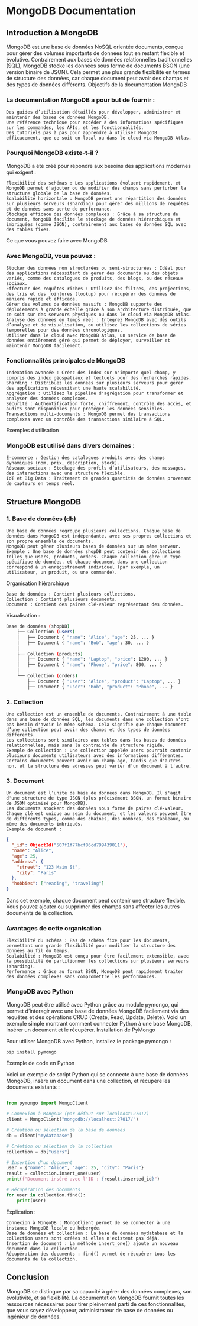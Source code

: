 # MongoDB Documentation
## Introduction à MongoDB

MongoDB est une base de données NoSQL orientée documents, conçue pour gérer des volumes importants de données tout en restant flexible et évolutive. Contrairement aux bases de données relationnelles traditionnelles (SQL), MongoDB stocke les données sous forme de documents BSON (une version binaire de JSON). Cela permet une plus grande flexibilité en termes de structure des données, car chaque document peut avoir des champs et des types de données différents.
Objectifs de la documentation MongoDB

### La documentation MongoDB a pour but de fournir :

    Des guides d’utilisation détaillés pour développer, administrer et maintenir des bases de données MongoDB.
    Une référence technique pour accéder à des informations spécifiques sur les commandes, les APIs, et les fonctionnalités.
    Des tutoriels pas à pas pour apprendre à utiliser MongoDB efficacement, que ce soit en local ou dans le cloud via MongoDB Atlas.

### Pourquoi MongoDB existe-t-il ?

MongoDB a été créé pour répondre aux besoins des applications modernes qui exigent :

    Flexibilité des schémas : Les applications évoluent rapidement, et MongoDB permet d'ajouter ou de modifier des champs sans perturber la structure globale de la base de données.
    Scalabilité horizontale : MongoDB permet une répartition des données sur plusieurs serveurs (sharding) pour gérer des millions de requêtes et de données sans perte de performance.
    Stockage efficace des données complexes : Grâce à sa structure de document, MongoDB facilite le stockage de données hiérarchiques et imbriquées (comme JSON), contrairement aux bases de données SQL avec des tables fixes.

Ce que vous pouvez faire avec MongoDB

### Avec MongoDB, vous pouvez :

    Stocker des données non structurées ou semi-structurées : Idéal pour des applications nécessitant de gérer des documents ou des objets variés, comme des catalogues de produits, des blogs, ou des réseaux sociaux.
    Effectuer des requêtes riches : Utilisez des filtres, des projections, des tris et des jointures (lookup) pour récupérer des données de manière rapide et efficace.
    Gérer des volumes de données massifs : MongoDB supporte des déploiements à grande échelle grâce à son architecture distribuée, que ce soit sur des serveurs physiques ou dans le cloud via MongoDB Atlas.
    Analyse des données en temps réel : Intégrez MongoDB avec des outils d’analyse et de visualisation, ou utilisez les collections de séries temporelles pour des données chronologiques.
    Utiliser dans le cloud avec MongoDB Atlas, un service de base de données entièrement géré qui permet de déployer, surveiller et maintenir MongoDB facilement.

### Fonctionnalités principales de MongoDB

    Indexation avancée : Créez des index sur n'importe quel champ, y compris des index géospatiaux et textuels pour des recherches rapides.
    Sharding : Distribuez les données sur plusieurs serveurs pour gérer des applications nécessitant une haute scalabilité.
    Aggrégation : Utilisez le pipeline d'agrégation pour transformer et analyser des données complexes.
    Sécurité : Authentification forte, chiffrement, contrôle des accès, et audits sont disponibles pour protéger les données sensibles.
    Transactions multi-documents : MongoDB permet des transactions complexes avec un contrôle des transactions similaire à SQL.

Exemples d’utilisation

### MongoDB est utilisé dans divers domaines :

    E-commerce : Gestion des catalogues produits avec des champs dynamiques (nom, prix, description, stock).
    Réseaux sociaux : Stockage des profils d’utilisateurs, des messages, des interactions avec une structure flexible.
    IoT et Big Data : Traitement de grandes quantités de données provenant de capteurs en temps réel.

## Structure MongoDB

### 1. Base de données (db)

    Une base de données regroupe plusieurs collections. Chaque base de données dans MongoDB est indépendante, avec ses propres collections et son propre ensemble de documents.
    MongoDB peut gérer plusieurs bases de données sur un même serveur.
    Exemple : Une base de données shopDB peut contenir des collections telles que users, products, orders. Chaque collection gère un type spécifique de données, et chaque document dans une collection correspond à un enregistrement individuel (par exemple, un utilisateur, un produit, ou une commande).

Organisation hiérarchique

    Base de données : Contient plusieurs collections.
    Collection : Contient plusieurs documents.
    Document : Contient des paires clé-valeur représentant des données.

Visualisation :
```bash
Base de données (shopDB)
    ├── Collection (users)
    │   ├── Document { "name": "Alice", "age": 25, ... }
    │   ├── Document { "name": "Bob", "age": 30, ... }
    │
    ├── Collection (products)
    │   ├── Document { "name": "Laptop", "price": 1200, ... }
    │   ├── Document { "name": "Phone", "price": 800, ... }
    │
    └── Collection (orders)
        ├── Document { "user": "Alice", "product": "Laptop", ... }
        ├── Document { "user": "Bob", "product": "Phone", ... }
```

### 2. Collection

    Une collection est un ensemble de documents. Contrairement à une table dans une base de données SQL, les documents dans une collection n'ont pas besoin d'avoir le même schéma. Cela signifie que chaque document d’une collection peut avoir des champs et des types de données différents.
    Les collections sont similaires aux tables dans les bases de données relationnelles, mais sans la contrainte de structure rigide.
    Exemple de collection : Une collection appelée users pourrait contenir plusieurs documents utilisateurs avec des informations différentes. Certains documents peuvent avoir un champ age, tandis que d'autres non, et la structure des adresses peut varier d'un document à l'autre.

### 3. Document

    Un document est l’unité de base de données dans MongoDB. Il s'agit d'une structure de type JSON (plus précisément BSON, un format binaire de JSON optimisé pour MongoDB).
    Les documents stockent des données sous forme de paires clé-valeur. Chaque clé est unique au sein du document, et les valeurs peuvent être de différents types, comme des chaînes, des nombres, des tableaux, ou même des documents imbriqués.
    Exemple de document :
```json
{
  "_id": ObjectId("507f1f77bcf86cd799439011"),
  "name": "Alice",
  "age": 25,
  "address": {
    "street": "123 Main St",
    "city": "Paris"
  },
  "hobbies": ["reading", "traveling"]
}
```

Dans cet exemple, chaque document peut contenir une structure flexible. Vous pouvez ajouter ou supprimer des champs sans affecter les autres documents de la collection.

### Avantages de cette organisation

    Flexibilité du schéma : Pas de schéma fixe pour les documents, permettant une grande flexibilité pour modifier la structure des données au fil du temps.
    Scalabilité : MongoDB est conçu pour être facilement extensible, avec la possibilité de partitionner les collections sur plusieurs serveurs (sharding).
    Performance : Grâce au format BSON, MongoDB peut rapidement traiter des données complexes sans compromettre les performances.
    
### MongoDB avec Python

MongoDB peut être utilisé avec Python grâce au module pymongo, qui permet d’interagir avec une base de données MongoDB facilement via des requêtes et des opérations CRUD (Create, Read, Update, Delete). Voici un exemple simple montrant comment connecter Python à une base MongoDB, insérer un document et le récupérer.
Installation de PyMongo

Pour utiliser MongoDB avec Python, installez le package pymongo :
```bash
pip install pymongo
```

Exemple de code en Python

Voici un exemple de script Python qui se connecte à une base de données MongoDB, insère un document dans une collection, et récupère les documents existants :
```python

from pymongo import MongoClient

# Connexion à MongoDB (par défaut sur localhost:27017)
client = MongoClient("mongodb://localhost:27017/")

# Création ou sélection de la base de données
db = client["mydatabase"]

# Création ou sélection de la collection
collection = db["users"]

# Insertion d'un document
user = {"name": "Alice", "age": 25, "city": "Paris"}
result = collection.insert_one(user)
print(f"Document inséré avec l'ID : {result.inserted_id}")

# Récupération des documents
for user in collection.find():
    print(user)
```

Explication :

    Connexion à MongoDB : MongoClient permet de se connecter à une instance MongoDB locale ou hébergée.
    Base de données et collection : La base de données mydatabase et la collection users sont créées si elles n'existent pas déjà.
    Insertion de document : La méthode insert_one() ajoute un nouveau document dans la collection.
    Récupération des documents : find() permet de récupérer tous les documents de la collection.


## Conclusion

MongoDB se distingue par sa capacité à gérer des données complexes, son évolutivité, et sa flexibilité. La documentation MongoDB fournit toutes les ressources nécessaires pour tirer pleinement parti de ces fonctionnalités, que vous soyez développeur, administrateur de base de données ou ingénieur de données.